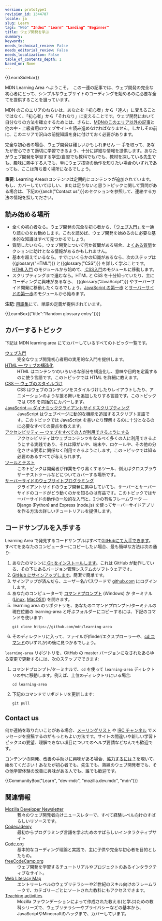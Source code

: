```yaml
---
version: prototype1
revision_id: 1344787
locale: ja
slug: Learn
tags: "Web" "Index" "Learn" "Landing" "Beginner"
title: ウェブ開発を学ぶ
summary: 
keywords: 
needs_technical_review: False
needs_editorial_review: False
needs_localization: False
table_of_contents_depth: 1
based_on: None
---
```

<div>{{LearnSidebar}}</div>

<div>
<p class="summary">MDN Learning Area へようこそ。　この一連の記事では、ウェブ開発の完全な初心者にとって、シンプルなウェブサイトのコーディングを始めるのに必要な全てを提供することを狙っています。　　</p>
</div>

<p>MDN のこのエリアのねらいは、あなたを「初心者」から「達人」に変えることではなく、「初心者」から「それなり」に変えることです。ウェブ開発において自分なりの方法を確立するためには、さらに、<a href="https://developer.mozilla.org/ja/">MDNのこのエリア以外の記事</a>と他の中・上級者用のウェブサイトを読み進めなければなりません。しかしその前に、このエリアで沢山の前提知識を身に付けておく必要があります。</p>

<p>完全な初心者の場合、ウェブ開発は難しいかもしれません — 手を取って、あなたが安心できて適切に学習できるよう、十分に詳細な情報を提供します。あなたがウェブ開発を学習する学生(自習でも教科でも)でも、教材を探している先生でも、趣味に熱中する人でも、単にウェブ技術の動作を知りたい場合のいずれであっても、ここは落ち着く場所になるでしょう。</p>

<div class="warning">
<p><span style="font-size:14px"><strong>重要</strong></span>: Learning Areaのコンテンツは定期的にコンテンツが追加されています。もし、カバーしていてほしい、または足りないと思うトピックに関して質問がある場合は、下記の{{anch("Contact us")}}のセクションを参照して、連絡する方法の情報を探してださい。</p>
</div>

<h2 id="読み始める場所">読み始める場所</h2>

<ul class="card-grid">
 <li><span>全くの初心者なら。</span>ウェブ開発の完全な初心者から、<a href="/ja/docs/Learn/Getting_started_with_the_web">「ウェブ入門」</a>を一通り読むのをお勧めします。これを読めば、ウェブ開発を始めるのに必要な基本的な知識はすべて見つかるでしょう。</li>
 <li><span>質問したいなら。</span>ウェブ開発について何か質問がある場合、よ<a href="/ja/docs/Learn/Common_questions">くある質問</a>セクションに助けとなる情報があるかもしれません。</li>
 <li><span>基本を超えているなら。</span>すでにいくらかの知識があるなら、次のステップは {{glossary("HTML")}} と{{glossary("CSS")}} を詳しく学ぶことです。 <a href="https://developer.mozilla.org/ja/docs/Learn/HTML/Introduction_to_HTML">HTML入門</a> のモジュールから始めて、<a href="https://developer.mozilla.org/ja/docs/Learn/CSS/Introduction_to_CSS"> CSS入門</a>のモジュールに移動します。</li>
 <li><span>スクリプティングまで進むなら。</span>HTML と CSS を十分知っていたり、主にコーディングに興味があるなら、 {{glossary("JavaScript")}} やサーバーサイド開発に移動したくなるでしょう。<a href="https://developer.mozilla.org/ja/docs/Learn/JavaScript/First_steps">JavaScript の第一歩</a> と<a href="https://developer.mozilla.org/ja/docs/Learn/Server-side/First_steps">サーバーサイドの第一歩</a>のモジュールから始めます。</li>
</ul>

<div class="note">
<p><strong>注記</strong>: <a href="/ja/docs/Glossary">用語集</a>にて、単語の定義が提供されています。</p>
</div>

<p>{{LearnBox({"title":"Random glossary entry"})}}</p>

<h2 id="カバーするトピック">カバーするトピック</h2>

<p>下記は MDN learning area にてカバーしているすべてのトピック一覧です。</p>

<dl>
 <dt><a href="https://developer.mozilla.org/ja/docs/Learn/Getting_started_with_the_web">ウェブ入門</a></dt>
 <dd>完全なウェブ開発初心者用の実用的な入門を提供します。</dd>
 <dt><a href="https://developer.mozilla.org/ja/docs/Learn/HTML">HTML — ウェブの構造化</a></dt>
 <dd>HTML はコンテンツのいろいろな部分を構造化し、意味や目的を定義するのに使う言語です。このトピックでは HTML を詳細に教えます。</dd>
 <dt><a href="https://developer.mozilla.org/ja/docs/Learn/CSS">CSS — ウェブのスタイルづけ</a></dt>
 <dd>CSS はウェブのコンテンツをスタイルづけしたりレイアウトしたり、アニメーションのような振る舞いを追加したりする言語です。このトピックでは CSS を包括的にカバーします。</dd>
 <dt><a href="https://developer.mozilla.org/ja/docs/Learn/JavaScript">JavaScript — ダイナミッククライアントサイドスクリプティング</a></dt>
 <dd>JavaScript はウェブページに動的な機能を追加するスクリプト言語です。このトピックでは JavaScript を書いたり理解するのに十分となるのに必要なすべての要点を教えます。</dd>
 <dt><a href="https://developer.mozilla.org/ja/docs/Learn/Accessibility">アクセシビリティ — ウェブをすべての人が利用できるようにする</a></dt>
 <dd>アクセシビリティはウェブコンテンツをなるべく多くの人に利用できるようにする実践であり、それは障がいや、端末や、ロケールや、その他の分化させる要素に関係なく利用できるようにします。このトピックでは知る必要のあるすべてが与えられます。</dd>
 <dt><a href="https://developer.mozilla.org/ja/docs/Learn/Tools_and_testing">ツール</a><a href="https://developer.mozilla.org/ja/docs/Learn/Tools_and_testing">とテスト</a></dt>
 <dd>このトピックは開発者が作業をやり易くするツール、例えばクロスブラウザーテストツールなどについてカバーする場所です。</dd>
 <dt><a href="https://developer.mozilla.org/ja/docs/Learn/Server-side">サーバーサイドのウェブサイトプログラミング</a></dt>
 <dd>クライアントサイドのウェブ開発に集中していても、サーバーとサーバーサイドのコードがどう動くのかを知るのは有益です。このトピックではサーバーサイドの動作の一般的な入門と、2つの有名フレームワーク — Django (Python) and Express (node.js) を使ってサーバーサイドアプリを作る方法の詳しいチュートリアルを提供します。</dd>
</dl>

<h2 id="コードサンプルを入手する">コードサンプルを入手する</h2>

<p>Learning Area で発見するコードサンプルはすべて<a href="https://github.com/mdn/learning-area/">GitHubにて入手できます</a>。 すべてをあなたのコンピューターにコピーしたい場合、最も簡単な方法は次の通り:</p>

<ol>
 <li>あなたのマシンに<a href="http://git-scm.com/downloads"> Git をインストールします</a>。これは GitHub が動作している、その下にあるバージョン管理システムのソフトウェアです。</li>
 <li><a href="https://github.com/join">GitHub にサインアップします</a>。簡潔で簡単です。</li>
 <li>サインアップが済んだら、ユーザー名/パスワードで <a href="https://github.com">github.com</a> にログインします。</li>
 <li>あなたのコンピューターで <a href="https://www.lifewire.com/how-to-open-command-prompt-2618089">コマンドプロンプト</a> (Windows) か ターミナル (<a href="https://help.ubuntu.com/community/UsingTheTerminal">Linux</a>, <a href="http://blog.teamtreehouse.com/introduction-to-the-mac-os-x-command-line">MacOSX</a>) を開きます。</li>
 <li>&nbsp;learning area のリポジトリを、あなたのコマンドプロンプト/ターミナルの現在位置の learning-area と呼ぶフォルダーにコピーするには、下記のコマンドを使います:
  <pre class="brush: bash line-numbers  language-bash">
<code class="language-bash">git clone https://github.com/mdn/learning-area</code></pre>
 </li>
 <li>そのディレクトリに入って、ファイルが(finder/エクスプローラーや、<a href="https://en.wikipedia.org/wiki/Cd_(command)">cd コマンド</a>のいずれか)の後に見つかるでしょう。</li>
</ol>

<p><code>learning-area</code> リポジトリを、GitHub の master バージョンになされたあらゆる変更で更新するには、次のステップでできます:</p>

<ol>
 <li>コマンドプロンプト/ターミナルで、<code>cd</code> を使って <code>learning-area</code> ディレクトリの中に移動します。例えば、上位のディレクトリにいる場合:

  <pre class="brush: bash line-numbers  language-bash">
<code class="language-bash">cd learning-area</code></pre>
 </li>
 <li>下記のコマンドでリポジトリを更新します:
  <pre class="brush: bash line-numbers  language-bash">
<code class="language-bash">git pull</code></pre>
 </li>
</ol>

<h2 id="Contact_us" name="Contact_us">Contact us</h2>

<p>何か連絡を取りたいことがある場合、<a href="/docs/MDN/Community/Conversations#Asynchronous_discussions">メーリングリスト</a> や <a href="/docs/MDN/Community/Conversations#Chat_in_IRC">IRC チャンネル</a> でメッセージを投稿するのがもっともよい方法です。サイトの間違いや新しい学習トピックスの要望、理解できない項目についてのヘルプ要請などなんでも歓迎です。</p>

<p>コンテンツの開発、改善の手助けに興味がある場合、<a href="/ja/docs/Learn/How_to_contribute">協力するには？</a>を覗いて、始めてください！あなたが初心者でも、先生でも、熟練のウェブ開発者でも、その他学習体験の改善に興味がある人でも、誰でも歓迎です。</p>

<p>{{CommunityBox("Learn", "dev-mdc", "mozilla.dev.mdc", "mdn")}}</p>

<h2 id="関連情報">関連情報</h2>

<dl>
 <dt><a href="https://www.mozilla.org/en-US/newsletter/developer/">Mozilla Developer Newsletter</a></dt>
 <dd>我々のウェブ開発者向けニュースレターで、すべて経験レベル向けのすばらしいリソースです。</dd>
 <dt><a href="https://www.codecademy.com/">Codecademy</a></dt>
 <dd>最初からプログラミング言語を学ぶためのすばらしいインタラクティブサイト</dd>
 <dt><a href="https://code.org/">Code.org</a></dt>
 <dd>基本的なコーディング理論と実践で、主に子供や完全な初心者を目的としたもの。</dd>
 <dt><a href="https://www.freecodecamp.org/">freeCodeCamp.org</a></dt>
 <dd>ウェブ開発を学習するチュートリアルやプロジェクトのあるインタラクティブなサイト。</dd>
 <dt><a href="https://learning.mozilla.org/web-literacy/">Web Literacy Map</a></dt>
 <dd>エントリーレベルのウェブリテラシーや21世紀のスキル向けのフレームワークで、カテゴリーごとにソートされた教科にもアクセスできます。</dd>
 <dt><a href="https://learning.mozilla.org/activities">Teaching activities</a></dt>
 <dd>Mozilla ファウンデーションによって作成された教える(と学ぶ)ための教科シリーズで、ウェブリテラシーやプライバシーなどの基本から、JavaScriptやMinecraftのハックまで、カバーしています。　</dd>
</dl>

